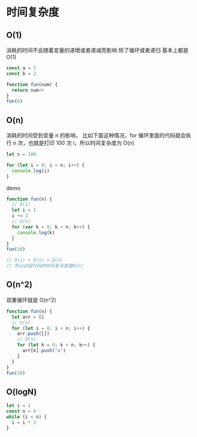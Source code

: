 # 时间复杂度

## O(1)

消耗的时间不会随着变量的递增或者递减而影响
除了循环或者递归 基本上都是 O(1)

```js
const a = 1
const b = 2

function fun(num) {
  return num++
}
fun(6)
```

## O(n)

消耗的时间受到变量 n 的影响， 比如下面这种情况，for 循环里面的代码就会执行 n 次，也就是打印 100 次 i，所以时间复杂度为 O(n)

```js
let n = 100

for (let i = 0; i < n; i++) {
  console.log(i)
}
```

demo

```js
function fun(n) {
  // O(1)
  let i = 1
  i += 2
  // O(n)
  for (var k = 0; k < n; k++) {
    console.log(k)
  }
}
fun(10)

// O(1) + O(n) = O(n)
// 所以这段代码的时间复杂度是O(n)
```

## O(n^2)

双重循环就是 O(n^2)

```js
function fun(n) {
  let arr = []
  // O(n)
  for (let i = 0; i < n; i++) {
    arr.push([])
    // O(n)
    for (let k = 0; k < n; k++) {
      arr[k].push("a")
    }
  }
}
fun(10)
```

## O(logN)

```js
let i = 1
const n = 6
while (i < n) {
  i = i * 2
}
```

